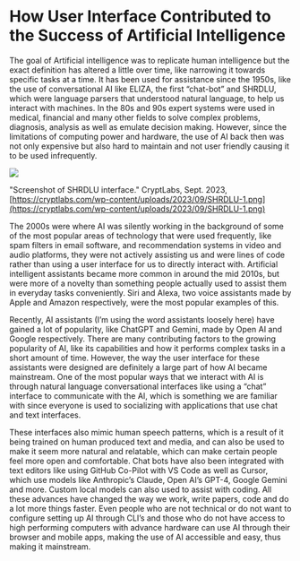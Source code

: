 # How User Interface Contributed to the Success of Artificial Intelligence

The goal of Artificial intelligence was to replicate human intelligence but the exact definition has altered a little over time, like narrowing it towards specific tasks at a time. It has been used for assistance since the 1950s, like the use of conversational AI like ELIZA, the first “chat-bot” and SHRDLU, which were language parsers that understood natural language, to help us interact with machines. In the 80s and 90s expert systems were used in medical, financial and many other fields to solve complex problems, diagnosis, analysis as well as emulate decision making. However, since the limitations of computing power and hardware, the use of AI back then was not only expensive but also hard to maintain and not user friendly causing it to be used infrequently.

![](https://lh7-rt.googleusercontent.com/docsz/AD_4nXfqn_1xmvenlf3eSaYZbV2JhFO069YsRDLzz67D3T4wUsGjK8etwjxfCVdOydjyy5158MzrAh7LtleZkodtW-VwWINcI9nh5RKylbG6fsUZoT9zi0DuyM9R4CQEX_PAnv9JcI4xbQ?key=9Qa5YPAUB1URsINsPg-GucG7)

"Screenshot of SHRDLU interface." CryptLabs, Sept. 2023, [https://cryptlabs.com/wp-content/uploads/2023/09/SHRDLU-1.png](https://cryptlabs.com/wp-content/uploads/2023/09/SHRDLU-1.png)

The 2000s were where AI was silently working in the background of some of the most popular areas of technology that were used frequently, like spam filters in email software, and recommendation systems in video and audio platforms, they were not actively assisting us and were lines of code rather than using a user interface for us to directly interact with. Artificial intelligent assistants became more common in around the mid 2010s, but were more of a novelty than something people actually used to assist them in everyday tasks conveniently. Siri and Alexa, two voice assistants made by Apple and Amazon respectively, were the most popular examples of this.

Recently, AI assistants (I’m using the word assistants loosely here) have gained a lot of popularity, like ChatGPT and Gemini, made by Open AI and Google respectively. There are many contributing factors to the growing popularity of AI, like its capabilities and how it performs complex tasks in a short amount of time. However, the way the user interface for these assistants were designed are definitely a large part of how AI became mainstream. One of the most popular ways that we interact with AI is through natural language conversational interfaces like using a “chat” interface to communicate with the AI, which is something we are familiar with since everyone is used to socializing with applications that use chat and text interfaces.

These interfaces also mimic human speech patterns, which is a result of it being trained on human produced text and media, and can also be used to make it seem more natural and relatable, which can make certain people feel more open and comfortable. Chat bots have also been integrated with text editors like using GitHub Co-Pilot with VS Code as well as Cursor, which use models like Anthropic’s Claude, Open AI’s GPT-4, Google Gemini and more. Custom local models can also used to assist with coding. All these advances have changed the way we work, write papers, code and do a lot more things faster. Even people who are not technical or do not want to configure setting up AI through CLI’s and those who do not have access to high performing computers with advance hardware can use AI through their browser and mobile apps, making the use of AI accessible and easy, thus making it mainstream.
